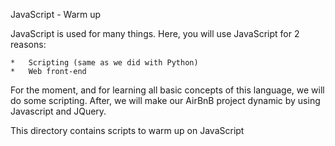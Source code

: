 JavaScript - Warm up

JavaScript is used for many things. Here, you will use JavaScript for 2 reasons:

	*	Scripting (same as we did with Python)
	*	Web front-end
For the moment, and for learning all basic concepts of this language, we will do some scripting. After, we will make our AirBnB project dynamic by using Javascript and JQuery.

This directory contains scripts to warm up on JavaScript

